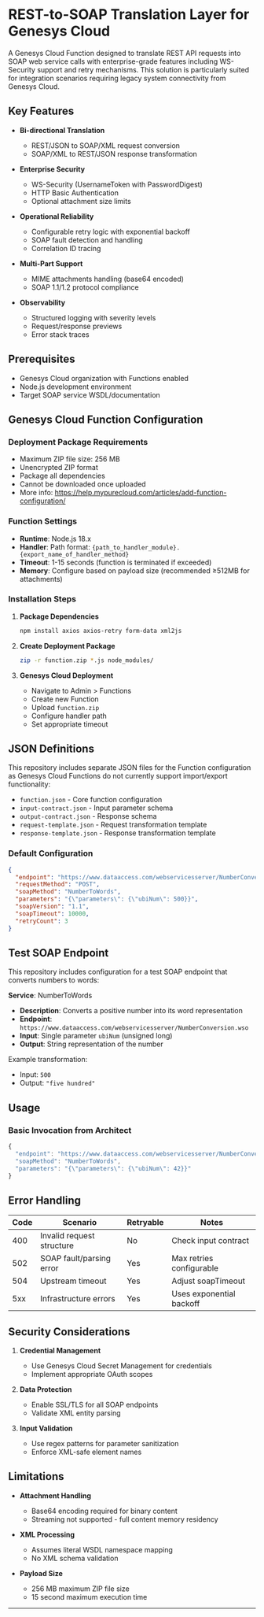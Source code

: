 # REST-to-SOAP Translation Layer for Genesys Cloud

A Genesys Cloud Function designed to translate REST API requests into SOAP web service calls with enterprise-grade features including WS-Security support and retry mechanisms. This solution is particularly suited for integration scenarios requiring legacy system connectivity from Genesys Cloud.

## Key Features

- **Bi-directional Translation**
  - REST/JSON to SOAP/XML request conversion
  - SOAP/XML to REST/JSON response transformation

- **Enterprise Security**
  - WS-Security (UsernameToken with PasswordDigest)
  - HTTP Basic Authentication
  - Optional attachment size limits

- **Operational Reliability**
  - Configurable retry logic with exponential backoff
  - SOAP fault detection and handling
  - Correlation ID tracing

- **Multi-Part Support**
  - MIME attachments handling (base64 encoded)
  - SOAP 1.1/1.2 protocol compliance

- **Observability**
  - Structured logging with severity levels
  - Request/response previews
  - Error stack traces

## Prerequisites

- Genesys Cloud organization with Functions enabled
- Node.js development environment
- Target SOAP service WSDL/documentation

## Genesys Cloud Function Configuration

### Deployment Package Requirements

- Maximum ZIP file size: 256 MB
- Unencrypted ZIP format
- Package all dependencies
- Cannot be downloaded once uploaded
- More info: https://help.mypurecloud.com/articles/add-function-configuration/

### Function Settings

- **Runtime**: Node.js 18.x
- **Handler**: Path format: `{path_to_handler_module}.{export_name_of_handler_method}`
- **Timeout**: 1-15 seconds (function is terminated if exceeded)
- **Memory**: Configure based on payload size (recommended ≥512MB for attachments)

### Installation Steps

1. **Package Dependencies**
   ```bash
   npm install axios axios-retry form-data xml2js
   ```

2. **Create Deployment Package**
   ```bash
   zip -r function.zip *.js node_modules/
   ```

3. **Genesys Cloud Deployment**
   - Navigate to Admin > Functions
   - Create new Function
   - Upload `function.zip`
   - Configure handler path
   - Set appropriate timeout

## JSON Definitions

This repository includes separate JSON files for the Function configuration as Genesys Cloud Functions do not currently support import/export functionality:

- `function.json` - Core function configuration
- `input-contract.json` - Input parameter schema
- `output-contract.json` - Response schema
- `request-template.json` - Request transformation template
- `response-template.json` - Response transformation template

### Default Configuration

```json
{
  "endpoint": "https://www.dataaccess.com/webservicesserver/NumberConversion.wso",
  "requestMethod": "POST",
  "soapMethod": "NumberToWords",
  "parameters": "{\"parameters\": {\"ubiNum\": 500}}",
  "soapVersion": "1.1",
  "soapTimeout": 10000,
  "retryCount": 3
}
```

## Test SOAP Endpoint

This repository includes configuration for a test SOAP endpoint that converts numbers to words:

**Service**: NumberToWords
- **Description**: Converts a positive number into its word representation
- **Endpoint**: `https://www.dataaccess.com/webservicesserver/NumberConversion.wso`
- **Input**: Single parameter `ubiNum` (unsigned long)
- **Output**: String representation of the number

Example transformation: 
- Input: `500`
- Output: `"five hundred"`

## Usage

### Basic Invocation from Architect

```javascript
{
  "endpoint": "https://www.dataaccess.com/webservicesserver/NumberConversion.wso",
  "soapMethod": "NumberToWords",
  "parameters": "{\"parameters\": {\"ubiNum\": 42}}"
}
```

## Error Handling

| Code | Scenario | Retryable | Notes |
|------|----------|-----------|-------|
| 400 | Invalid request structure | No | Check input contract |
| 502 | SOAP fault/parsing error | Yes | Max retries configurable |
| 504 | Upstream timeout | Yes | Adjust soapTimeout |
| 5xx | Infrastructure errors | Yes | Uses exponential backoff |

## Security Considerations

1. **Credential Management**
   - Use Genesys Cloud Secret Management for credentials
   - Implement appropriate OAuth scopes

2. **Data Protection**
   - Enable SSL/TLS for all SOAP endpoints
   - Validate XML entity parsing

3. **Input Validation**
   - Use regex patterns for parameter sanitization
   - Enforce XML-safe element names

## Limitations

- **Attachment Handling**
  - Base64 encoding required for binary content
  - Streaming not supported - full content memory residency

- **XML Processing**
  - Assumes literal WSDL namespace mapping
  - No XML schema validation

- **Payload Size**
  - 256 MB maximum ZIP file size
  - 15 second maximum execution time

---
